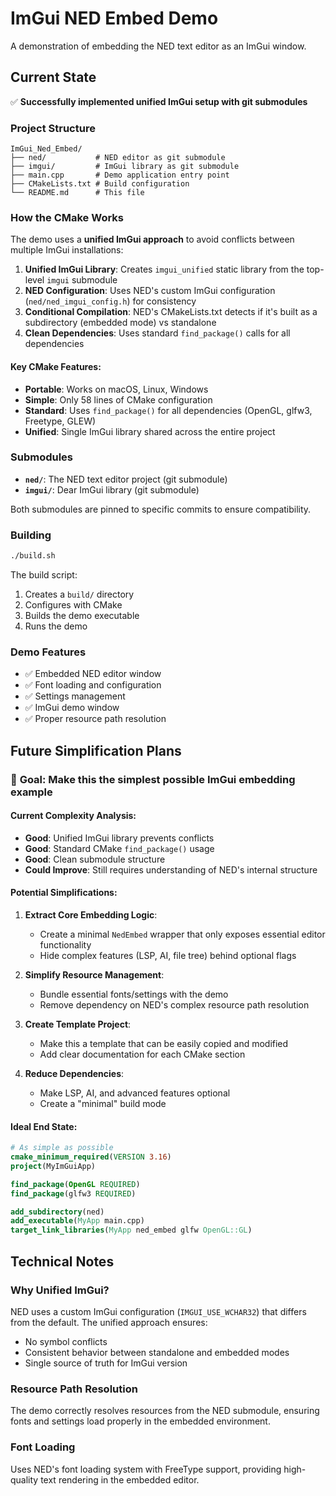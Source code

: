 # ImGui NED Embed Demo

A demonstration of embedding the NED text editor as an ImGui window.

## Current State

✅ **Successfully implemented unified ImGui setup with git submodules**

### Project Structure
```
ImGui_Ned_Embed/
├── ned/           # NED editor as git submodule
├── imgui/         # ImGui library as git submodule  
├── main.cpp       # Demo application entry point
├── CMakeLists.txt # Build configuration
└── README.md      # This file
```

### How the CMake Works

The demo uses a **unified ImGui approach** to avoid conflicts between multiple ImGui installations:

1. **Unified ImGui Library**: Creates `imgui_unified` static library from the top-level `imgui` submodule
2. **NED Configuration**: Uses NED's custom ImGui configuration (`ned/ned_imgui_config.h`) for consistency
3. **Conditional Compilation**: NED's CMakeLists.txt detects if it's built as a subdirectory (embedded mode) vs standalone
4. **Clean Dependencies**: Uses standard `find_package()` calls for all dependencies

#### Key CMake Features:
- **Portable**: Works on macOS, Linux, Windows
- **Simple**: Only 58 lines of CMake configuration
- **Standard**: Uses `find_package()` for all dependencies (OpenGL, glfw3, Freetype, GLEW)
- **Unified**: Single ImGui library shared across the entire project

### Submodules

- **`ned/`**: The NED text editor project (git submodule)
- **`imgui/`**: Dear ImGui library (git submodule)

Both submodules are pinned to specific commits to ensure compatibility.

### Building

```bash
./build.sh
```

The build script:
1. Creates a `build/` directory
2. Configures with CMake
3. Builds the demo executable
4. Runs the demo

### Demo Features

- ✅ Embedded NED editor window
- ✅ Font loading and configuration
- ✅ Settings management
- ✅ ImGui demo window
- ✅ Proper resource path resolution

## Future Simplification Plans

### 🎯 **Goal: Make this the simplest possible ImGui embedding example**

#### Current Complexity Analysis:
- **Good**: Unified ImGui library prevents conflicts
- **Good**: Standard CMake `find_package()` usage
- **Good**: Clean submodule structure
- **Could Improve**: Still requires understanding of NED's internal structure

#### Potential Simplifications:

1. **Extract Core Embedding Logic**: 
   - Create a minimal `NedEmbed` wrapper that only exposes essential editor functionality
   - Hide complex features (LSP, AI, file tree) behind optional flags

2. **Simplify Resource Management**:
   - Bundle essential fonts/settings with the demo
   - Remove dependency on NED's complex resource path resolution

3. **Create Template Project**:
   - Make this a template that can be easily copied and modified
   - Add clear documentation for each CMake section

4. **Reduce Dependencies**:
   - Make LSP, AI, and advanced features optional
   - Create a "minimal" build mode

#### Ideal End State:
```cmake
# As simple as possible
cmake_minimum_required(VERSION 3.16)
project(MyImGuiApp)

find_package(OpenGL REQUIRED)
find_package(glfw3 REQUIRED)

add_subdirectory(ned)
add_executable(MyApp main.cpp)
target_link_libraries(MyApp ned_embed glfw OpenGL::GL)
```

## Technical Notes

### Why Unified ImGui?
NED uses a custom ImGui configuration (`IMGUI_USE_WCHAR32`) that differs from the default. The unified approach ensures:
- No symbol conflicts
- Consistent behavior between standalone and embedded modes
- Single source of truth for ImGui version

### Resource Path Resolution
The demo correctly resolves resources from the NED submodule, ensuring fonts and settings load properly in the embedded environment.

### Font Loading
Uses NED's font loading system with FreeType support, providing high-quality text rendering in the embedded editor.
